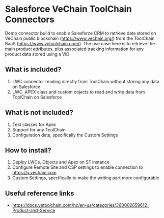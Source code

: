 # Salesforce VeChain ToolChain Connectors

Demo connector build to enable Salesforce CRM to retrieve data stored on VeChain public blockchain (https://www.vechain.org/) from the ToolChain BaaS (https://www.vetoolchain.com/). The use case here is to retrieve the main product attributes, plus associated tracking information for any product data stored using a ViD

## What is included?

1) LWC connector reading directly from ToolChain without storing any data on Salesforce
2) LWC, APEX class and custom objects to read and write data from ToolChain on Salesforce 

## What is not included?

1) Test classes for Apex
2) Support for any ToolChain
3) Configuration data, specifically the Custom Settings 

## How to install?

1) Deploy LWCs, Objects and Apex on SF instance
2) Configure Remote Site and CSP settings to enable connection to https://v.vechain.com
3) Custom Settings, specifically to make the writing part more configurable

## Useful reference links

- https://docs.vetoolchain.com/hc/en-us/categories/360002659612-Product-and-Service

